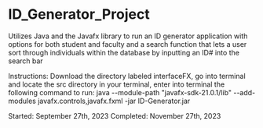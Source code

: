 # ID_Generator_Project
Utilizes Java and the Javafx library to run an ID generator application with options for both student and faculty and a search function that lets a user sort through individuals within the database by inputting an ID# into the search bar

Instructions:
Download the directory labeled interfaceFX, go into terminal and locate the src directory in your terminal, enter into terminal the following command to run:
java --module-path "javafx-sdk-21.0.1/lib" --add-modules javafx.controls,javafx.fxml -jar ID-Generator.jar

Started: September 27th, 2023
Completed: November 27th, 2023
